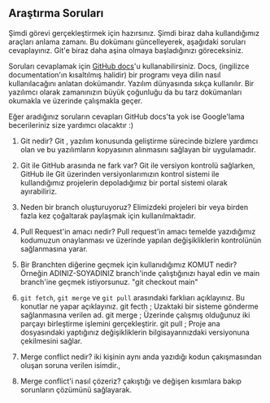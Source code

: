 ## Araştırma Soruları

Şimdi görevi gerçekleştirmek için hazırsınız. Şimdi biraz daha kullandığımız araçları anlama zamanı. Bu dokümanı güncelleyerek, aşağıdaki soruları cevaplayınız. Git'e biraz daha aşina olmaya başladığınızı göreceksiniz. 

Soruları cevaplamak için [GitHub docs](https://docs.github.com/en)'u kullanabilirsiniz. Docs, (ingilizce documentation'ın kısaltılmış halidir) bir programı veya dilin nasıl kullanılacağını anlatan dokümandır. Yazılım dünyasında sıkça kullanılır. Bir yazılımcı olarak zamanınızın büyük çoğunluğu da bu tarz dokümanları okumakla ve üzerinde çalışmakla geçer.

Eğer aradığınız soruların cevapları GitHub docs'ta yok ise Google'lama becerileriniz size yardımcı olacaktır :)

1. Git nedir?
    Git , yazılım konusunda geliştirme sürecinde bizlere yardımcı olan ve bu yazılımların kopyasının alınmasını sağlayan bir uygulamadır.

2. Git ile GitHub arasında ne fark var?
    Git ile versiyon kontrolü sağlarken, GitHub ile Git üzerinden versiyonlarımızın kontrol sistemi ile kullandığımız projelerin depoladığımız bir portal sistemi olarak ayırabiliriz.

3. Neden bir branch oluşturuyoruz? 
    Elimizdeki projeleri bir veya birden fazla kez çoğaltarak paylaşmak için kullanılmaktadır.

4. Pull Request'in amacı nedir?
    Pull request'in amacı temelde yazıdığımız kodumuzun onaylanması ve üzerinde yapılan değişikliklerin kontrolünün sağlanmasına yarar.

5. Bir Branchten diğerine geçmek için kullanıdığımız KOMUT nedir? Örneğin ADINIZ-SOYADINIZ branch'inde çalıştığınızı hayal edin ve main branch'ine geçmek istiyorsunuz.
    "git checkout main" 

6. `git fetch`, `git merge` ve `git pull` arasındaki farklıarı açıklayınız. Bu konutlar ne yapar açıklayınız.
    git fecth ; Uzaktaki bir sisteme gönderme sağlanmasına verilen ad.
    git merge ; Üzerinde çalışmış olduğunuz iki parçayı birleştirme işlemini gerçekleştirir.
    git pull ; Proje ana dosyasındaki yaptığınız değişikliklerin bilgisayarınızdaki versiyonuna çekilmesini sağlar.
    
7. Merge conflict nedir?
    iki kişinin aynı anda yazıdığı kodun çakışmasından oluşan soruna verilen isimdir.,

8. Merge conflict'i nasıl çözeriz?
    çakıştığı ve değişen kısımlara bakıp sorunların çözümünü sağlayarak.
